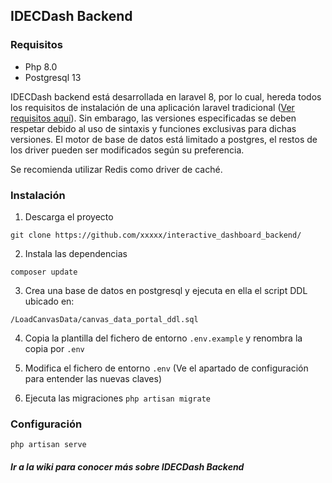 ## IDECDash Backend

### Requisitos
- Php 8.0
- Postgresql 13

IDECDash backend está desarrollada en laravel 8, por lo cual, hereda todos los requisitos de instalación de una aplicación laravel tradicional ([Ver requisitos aquí](https://laravel.com/docs/8.x/deployment#server-requirements "Requisitos de laravel")). Sin embarago, las versiones especificadas se deben respetar debido al uso de sintaxis y funciones exclusivas para dichas versiones. 
El motor de base de datos está limitado a postgres, el restos de los driver pueden ser modificados según su preferencia. 

Se recomienda utilizar Redis como driver de caché.


### Instalación

1) Descarga el proyecto

`git clone https://github.com/xxxxx/interactive_dashboard_backend/`

2) Instala las dependencias

`composer update`

3) Crea una base de datos en postgresql y ejecuta en ella el script DDL ubicado en:

`/LoadCanvasData/canvas_data_portal_ddl.sql`

4) Copia la plantilla del fichero de entorno `.env.example` y renombra la copia por `.env`

5) Modifica el fichero de entorno `.env` (Ve el apartado de configuración para entender las nuevas claves)

6) Ejecuta las migraciones
`php artisan migrate`

### Configuración
`php artisan serve`

##### Ir a la wiki para conocer más sobre IDECDash Backend
